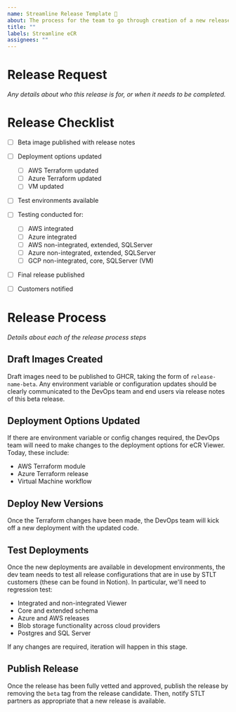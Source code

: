 ```yaml
---
name: Streamline Release Template 🚀
about: The process for the team to go through creation of a new release
title: ""
labels: Streamline eCR
assignees: ""
---
```


# Release Request
_Any details about who this release is for, or when it needs to be completed._

# Release Checklist
- [ ] Beta image published with release notes
- [ ] Deployment options updated
    - [ ] AWS Terraform updated
    - [ ] Azure Terraform updated
    - [ ] VM updated
- [ ] Test environments available
- [ ] Testing conducted for:
    - [ ] AWS integrated 
    - [ ] Azure integrated 
    - [ ] AWS non-integrated, extended, SQLServer
    - [ ] Azure non-integrated, extended, SQLServer
    - [ ] GCP non-integrated, core, SQLServer (VM)
- [ ] Final release published
- [ ] Customers notified


# Release Process
_Details about each of the release process steps_
## Draft Images Created
Draft images need to be published to GHCR, taking the form of `release-name-beta`. Any environment variable or configuration updates should be clearly communicated to the DevOps team and end users via release notes of this beta release.

## Deployment Options Updated
If there are environment variable or config changes required, the DevOps team will need to make changes to the deployment options for eCR Viewer. Today, these include:
* AWS Terraform module
* Azure Terraform release
* Virtual Machine workflow

## Deploy New Versions
Once the Terraform changes have been made, the DevOps team will kick off a new deployment with the updated code. 

## Test Deployments
Once the new deployments are available in development environments, the dev team needs to test all release configurations that are in use by STLT customers (these can be found in Notion). In particular, we'll need to regression test:
* Integrated and non-integrated Viewer
* Core and extended schema
* Azure and AWS releases 
* Blob storage functionality across cloud providers
* Postgres and SQL Server 

If any changes are required, iteration will happen in this stage.

## Publish Release
Once the release has been fully vetted and approved, publish the release by removing the `beta` tag from the release candidate. Then, notify STLT partners as appropriate that a new release is available.


